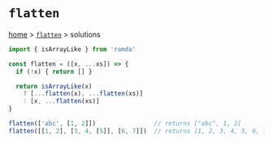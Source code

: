 # `flatten`

[home](../README.md) &gt; [`flatten`](./README.md) &gt; solutions

```js
import { isArrayLike } from 'ramda'

const flatten = ([x, ...xs]) => {
  if (!x) { return [] }

  return isArrayLike(x)
    ? [...flatten(x), ...flatten(xs)]
    : [x, ...flatten(xs)]
}

flatten(['abc', [1, 2]])                // returns ["abc", 1, 2]
flatten([[1, 2], [3, 4, [5]], [6, 7]])  // returns [1, 2, 3, 4, 5, 6, 7]
```
